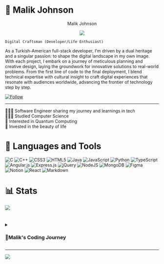 # 👑 Malik Johnson

<p align="center">
    Malik Johnson
<p align="center">
<a href="https://github.com/MalikXj/readme-typing-svg">
    <img src="https://readme-typing-svg.demolab.com/?lines=Full-stack%20web%20and%20app%20developer;Always%20seeking%20knowledge%20&font=Fira%20Code&center=true&width=440&height=45&color=f75c7e&vCenter=true&pause=1000&size=22" /></a>
</p>

 `Digital Craftsman (Developer/Life Enthusiast)` <br>

As a Turkish-American full-stack developer, I'm driven by a dual heritage and a singular passion: to shape the digital landscape in my own image. With each project, I embark on a journey of meticulous planning and creative design, laying the groundwork for innovative solutions to real-world problems. From the first line of code to the final deployment, I blend technical expertise with cultural insight to craft digital experiences that resonate with audiences worldwide, advancing the frontier of technology step by step.

<!-- Social badges section -->

<p align="left">
  <a href="https://www.linkedin.com/in/malikxjohnson/")>
    <img alt="Follow" title="Follow me on Linkdedin" src="https://custom-icon-badges.demolab.com/github/followers/DenverCoder1?color=236ad3&labelColor=1155ba&style=for-the-badge&logo=person-add&label=Follow&logoColor=white"/></a>
 
</p>

---
👨🏽‍💻 Software Engineer sharing my journey and learnings in tech <br>
👨🏽‍🎓 Studied Computer Science<br>
🌌 Interested in Quantum Computing <br>
🌺 Invested in the beauty of life <br>




# 🧰 Languages and Tools 
![C](https://img.shields.io/badge/c-%2300599C.svg?style=for-the-badge&logo=c&logoColor=white) 
![C++](https://img.shields.io/badge/c++-%2300599C.svg?style=for-the-badge&logo=c%2B%2B&logoColor=white)
![CSS3](https://img.shields.io/badge/css3-%231572B6.svg?style=for-the-badge&logo=css3&logoColor=white) 
![HTML5](https://img.shields.io/badge/html5-%23E34F26.svg?style=for-the-badge&logo=html5&logoColor=white) 
![Java](https://img.shields.io/badge/java-%23ED8B00.svg?style=for-the-badge&logo=openjdk&logoColor=white)
![JavaScript](https://img.shields.io/badge/javascript-%23323330.svg?style=for-the-badge&logo=javascript&logoColor=%23F7DF1E) 
![Python](https://img.shields.io/badge/python-3670A0?style=for-the-badge&logo=python&logoColor=ffdd54) 
![TypeScript](https://img.shields.io/badge/typescript-%23007ACC.svg?style=for-the-badge&logo=typescript&logoColor=white) 
![Angular.js](https://img.shields.io/badge/angular.js-%23E23237.svg?style=for-the-badge&logo=angularjs&logoColor=white) 
![Express.js](https://img.shields.io/badge/express.js-%23404d59.svg?style=for-the-badge&logo=express&logoColor=%2361DAFB) 
![jQuery](https://img.shields.io/badge/jquery-%230769AD.svg?style=for-the-badge&logo=jquery&logoColor=white) 
![NodeJS](https://img.shields.io/badge/node.js-6DA55F?style=for-the-badge&logo=node.js&logoColor=white) 
![MongoDB](https://img.shields.io/badge/MongoDB-%234ea94b.svg?style=for-the-badge&logo=mongodb&logoColor=white) 
![Figma](https://img.shields.io/badge/figma-%23F24E1E.svg?style=for-the-badge&logo=figma&logoColor=white) 
![Notion](https://img.shields.io/badge/Notion-%23000000.svg?style=for-the-badge&logo=notion&logoColor=white) 
![React](https://img.shields.io/badge/react-%2320232a.svg?style=for-the-badge&logo=react&logoColor=%2361DAFB) 
![Markdown](https://img.shields.io/badge/markdown-%23000000.svg?style=for-the-badge&logo=markdown&logoColor=white)

# 📊 Stats
![](https://github-readme-stats.vercel.app/api?username=MalikXJ&theme=tokyonight&hide_border=true&include_all_commits=false&count_private=false)<br/>


# 


<details>
  <summary><h3>🌻Malik's Coding Journey</h3></summary>
  In the labyrinth of life’s trials, I found empowerment and freedom in the most difficult lines of code. My journey, devoid of paternal guidance, was strewn through with many obstacles, yet I persevered, and fulfilled an unyielding spirit.
  As I dove into the realm of software engineering, I discovered a conduit for change, a means to shape my destiny and uplift others. Beyond crafting intricate algorithms, I dedicated myself to aiding those who, like me, bore the weight of
  adversity. Volunteering the skills to empower marginalized communities, bridging the digital divide and fostering hope where it seemed scarce. With each line of code, I not only constructed software but also erected bridges of opportunity,
  symbolizing my unwavering commitment to forging the path of compassion and progress.</details>

---
[![](https://visitcount.itsvg.in/api?id=MalikXJ&icon=9&color=6)](https://visitcount.itsvg.in)

<!-- Proudly created with GPRM ( https://gprm.itsvg.in ) -->
